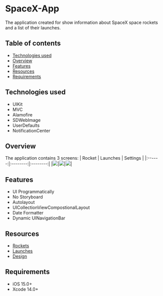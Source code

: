 # SpaceX-App
The application created for show information about SpaceX space rockets and a list of their launches.

## Table of contents
* [Technologies used](#technologies-used)
* [Overview](#overview)
* [Features](#features) 
* [Resources](#resources)
* [Requirements](#requirements)

## Technologies used
* UIKit
* MVC
* Alamofire
* SDWebImage
* UserDefaults
* NotificationCenter

## Overview
The application contains 3 screens:
| Rocket | Launches | Settings |
|:------:|:--------:|:--------:|
|<img src="https://user-images.githubusercontent.com/106691125/206934954-c372f7ea-8d92-4b2d-a03a-fc81b469da73.png">|<img src="https://user-images.githubusercontent.com/106691125/206935967-4a981b54-e52c-4218-ba0e-c4535f9b453a.png">|<img src="https://user-images.githubusercontent.com/106691125/210422455-ebc667b6-2768-45d7-a301-1390b7782cee.png">|

## Features
* UI Programmatically
* No Storyboard
* Autolayout
* UICollectionViewCompostionalLayout
* Date Formatter
* Dynamic UINavigationBar

## Resources
* [Rockets](https://api.spacexdata.com/v4/rockets)
* [Launches](https://api.spacexdata.com/v4/launches)
* [Design](https://www.figma.com/file/GLxcmFyzglgO8f6v4eRFHc/Summer-Test?node-id=2%3A3)

## Requirements
- iOS 15.0+
- Xcode 14.0+
